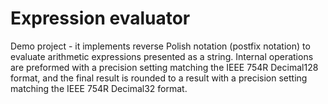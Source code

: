 # Expression evaluator
Demo project - it implements reverse Polish notation (postfix notation) to evaluate arithmetic expressions presented as a string.
Internal operations are preformed with a precision setting matching the IEEE 754R Decimal128 format,
and the final result is rounded to a result with a precision setting matching the IEEE 754R Decimal32 format.